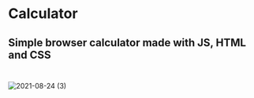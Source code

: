 # Calculator
## Simple browser calculator made with JS, HTML and CSS</br></br>
![2021-08-24 (3)](https://user-images.githubusercontent.com/69065770/130665115-a98a2c31-ba0e-474b-8baa-f71519cd9b12.png)
